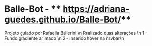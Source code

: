 # Balle-Bot - ** https://adriana-guedes.github.io/Balle-Bot/**
Projeto guiado por Rafaella Ballerini \n
Realizado duas alterações \n
1 - Fundo gradiente animado \n
2 - Inserido hover na navbar\n

